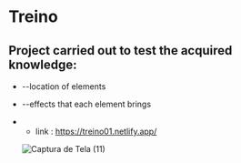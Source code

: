 # Treino
## Project carried out to test the acquired knowledge:
  + --location of elements 
  + --effects that each element brings
  + +  link : https://treino01.netlify.app/
  
    
    ![Captura de Tela (11)](https://user-images.githubusercontent.com/90284411/150699348-842d9c17-2391-4b96-a2db-c4fbcfb02992.png)
    
   
  
